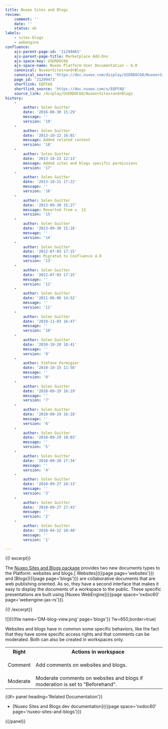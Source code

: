```yaml
---
title: Nuxeo Sites and Blogs
review:
    comment: ''
    date: ''
    status: ok
labels:
    - sites-blogs
    - webengine
confluence:
    ajs-parent-page-id: '21299463'
    ajs-parent-page-title: Marketplace Add-Ons
    ajs-space-key: USERDOC60
    ajs-space-name: Nuxeo Platform User Documentation — 6.0
    canonical: Nuxeo+Sites+and+Blogs
    canonical_source: 'https://doc.nuxeo.com/display/USERDOC60/Nuxeo+Sites+and+Blogs'
    page_id: '21299473'
    shortlink: EQFFAQ
    shortlink_source: 'https://doc.nuxeo.com/x/EQFFAQ'
    source_link: /display/USERDOC60/Nuxeo+Sites+and+Blogs
history:
    - 
        author: Solen Guitter
        date: '2016-08-30 15:29'
        message: ''
        version: '19'
    - 
        author: Solen Guitter
        date: '2013-10-22 16:01'
        message: Added related content
        version: '18'
    - 
        author: Solen Guitter
        date: '2013-10-22 12:13'
        message: Added sites and blogs specific permissions
        version: '17'
    - 
        author: Solen Guitter
        date: '2013-10-21 17:22'
        message: ''
        version: '16'
    - 
        author: Solen Guitter
        date: '2013-09-30 15:27'
        message: Reverted from v. 13
        version: '15'
    - 
        author: Solen Guitter
        date: '2013-09-30 15:16'
        message: ''
        version: '14'
    - 
        author: Solen Guitter
        date: '2012-07-03 17:15'
        message: Migrated to Confluence 4.0
        version: '13'
    - 
        author: Solen Guitter
        date: '2012-07-03 17:15'
        message: ''
        version: '12'
    - 
        author: Solen Guitter
        date: '2011-06-06 14:52'
        message: ''
        version: '11'
    - 
        author: Solen Guitter
        date: '2010-11-03 16:47'
        message: ''
        version: '10'
    - 
        author: Solen Guitter
        date: '2010-10-20 10:41'
        message: ''
        version: '9'
    - 
        author: Stéfane Fermigier
        date: '2010-10-15 11:58'
        message: ''
        version: '8'
    - 
        author: Solen Guitter
        date: '2010-09-29 16:19'
        message: ''
        version: '7'
    - 
        author: Solen Guitter
        date: '2010-09-29 16:18'
        message: ''
        version: '6'
    - 
        author: Solen Guitter
        date: '2010-09-29 10:03'
        message: ''
        version: '5'
    - 
        author: Solen Guitter
        date: '2010-09-28 17:34'
        message: ''
        version: '4'
    - 
        author: Solen Guitter
        date: '2010-09-27 18:13'
        message: ''
        version: '3'
    - 
        author: Solen Guitter
        date: '2010-09-27 17:43'
        message: ''
        version: '2'
    - 
        author: Solen Guitter
        date: '2010-04-22 10:48'
        message: ''
        version: '1'

---
```

{{! excerpt}}

The [Nuxeo Sites and Blogs package](https://connect.nuxeo.com/nuxeo/site/marketplace/package/nuxeo-sites-blogs) provides two new documents types to the Platform: websites and blogs.[ Websites]({{page page='websites'}}) and [Blogs]({{page page='blogs'}}) are collaborative documents that are web publishing oriented. As so, they have a second interface that makes it easy to display the documents of a workspace to the public. These specific presentations are built using [Nuxeo WebEngine]({{page space='nxdoc60' page='webengine-jax-rs'}}).

{{! /excerpt}}

![]({{file name='DM-blog-view.png' page='blogs'}} ?w=650,border=true)

Websites and blogs have in common some specific behaviors, like the fact that they have some specific access rights and that comments can be moderated. Both can also be created in workspaces only.

<div class="table-scroll"><table class="hover"><tbody><tr><th colspan="1">Right</th><th colspan="1">Actions in workspace</th></tr><tr><td colspan="1">Comment</td><td colspan="1">

Add comments on websites and blogs.

</td></tr><tr><td colspan="1">Moderate</td><td colspan="1">Moderate comments on websites and blogs if moderation is set to "Beforehand".</td></tr></tbody></table></div><div class="row" data-equalizer data-equalize-on="medium"><div class="column medium-6">{{#> panel heading='Related Documentation'}}

*   [Nuxeo Sites and Blogs dev documentation]({{page space='nxdoc60' page='nuxeo-sites-and-blogs'}})

{{/panel}}</div><div class="column medium-6">

&nbsp;

</div></div>